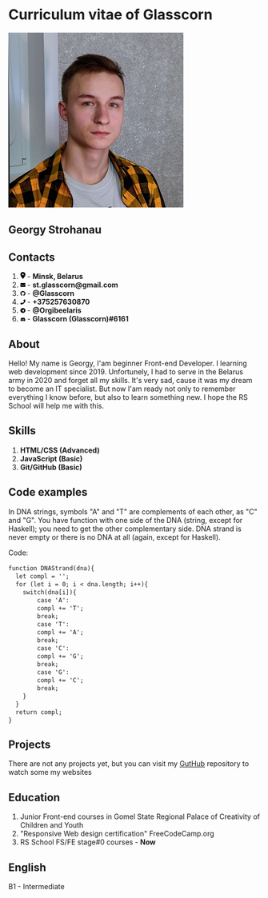 # Curriculum vitae of Glasscorn
![Georgy Strohanau](me.jpg "It's Me")
## Georgy Strohanau
## Contacts
1. <img src="location-dot-solid.svg" width="10"> - __Minsk, Belarus__
2. <img src="envelope-solid.svg" width="10"> - __st.glasscorn@gmail.com__
3. <img src="github-brands.svg" width="10"> - __@Glasscorn__
4. <img src="phone-solid.svg" width="10"> - __+375257630870__
5. <img src="telegram-brands.svg" width="10"> - __@Orgibeelaris__
6. <img src="discord-brands.svg" width="10"> - __Glasscorn (Glasscorn)#6161__

## About
Hello! My name is Georgy, I'am beginner Front-end Developer. I learning web development since 2019. Unfortunely, I had to serve in the Belarus army in 2020 and forget all my skills. It's very sad, cause it was my dream to become an IT specialist.
But now I'am ready not only to remember everything I know before, but also to learn something new. I hope the RS School will help me with this.

## Skills
1. __HTML/CSS (Advanced)__
2. __JavaScript (Basic)__
3. __Git/GitHub (Basic)__

## Code examples

In DNA strings, symbols "A" and "T" are complements of each other, as "C" and "G". You have function with one side of the DNA (string, except for Haskell); you need to get the other complementary side. DNA strand is never empty or there is no DNA at all (again, except for Haskell).

Code:
```
function DNAStrand(dna){
  let compl = '';
  for (let i = 0; i < dna.length; i++){
    switch(dna[i]){
        case 'A':
        compl += 'T';
        break;
        case 'T':
        compl += 'A';
        break;
        case 'C':
        compl += 'G';
        break;
        case 'G':
        compl += 'C';
        break;
    }
  }
  return compl;
}
```
## Projects 
There are not any projects yet, but you can visit my [GutHub](https://github.com/Glasscorn/glasscorn.github.io) repository to watch some my websites

## Education
1. Junior Front-end courses in Gomel State Regional Palace of Creativity of Children and Youth
2. "Responsive Web design certification" FreeCodeCamp.org
3. RS School FS/FE stage#0 courses - __Now__

## English
B1 - Intermediate
